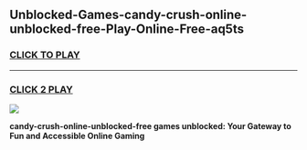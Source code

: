 
## Unblocked-Games-candy-crush-online-unblocked-free-Play-Online-Free-aq5ts
<h3>
<a href="https://premium76.site?title=candy-crush-online-unblocked-free&ref=26A">CLICK TO PLAY</a></h3>
<hr>

<h3>
<a href="https://premium76.site?title=candy-crush-online-unblocked-free&ref=26A">CLICK 2 PLAY</a>
  
</h3>

<a href="https://premium76.site?title=candy-crush-online-unblocked-free&ref=26A"><img src="https://clearcache.store/games.png"></a>


**candy-crush-online-unblocked-free games unblocked: Your Gateway to Fun and Accessible Online Gaming**
